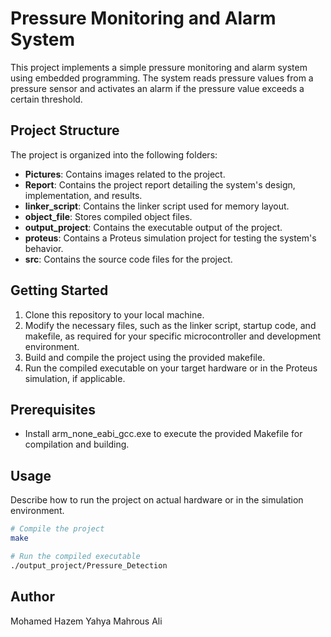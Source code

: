 # Pressure Monitoring and Alarm System

This project implements a simple pressure monitoring and alarm system using embedded programming. The system reads pressure values from a pressure sensor and activates an alarm if the pressure value exceeds a certain threshold.

## Project Structure

The project is organized into the following folders:

- **Pictures**: Contains images related to the project.
- **Report**: Contains the project report detailing the system's design, implementation, and results.
- **linker_script**: Contains the linker script used for memory layout.
- **object_file**: Stores compiled object files.
- **output_project**: Contains the executable output of the project.
- **proteus**: Contains a Proteus simulation project for testing the system's behavior.
- **src**: Contains the source code files for the project.

## Getting Started

1. Clone this repository to your local machine.
2. Modify the necessary files, such as the linker script, startup code, and makefile, as required for your specific microcontroller and development environment.
3. Build and compile the project using the provided makefile.
4. Run the compiled executable on your target hardware or in the Proteus simulation, if applicable.

## Prerequisites

- Install arm_none_eabi_gcc.exe to execute the provided Makefile for compilation and building.

## Usage

Describe how to run the project on actual hardware or in the simulation environment.

```bash
# Compile the project
make

# Run the compiled executable
./output_project/Pressure_Detection
```


## Author
Mohamed Hazem Yahya Mahrous Ali

